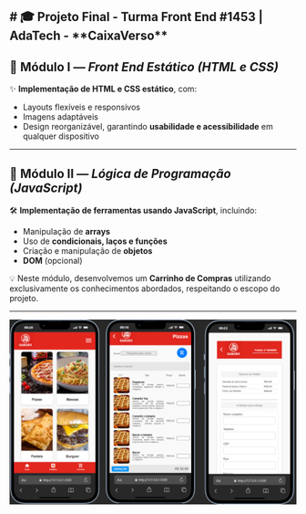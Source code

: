 <h2># 🎓 Projeto Final - Turma Front End #1453 | AdaTech - **CaixaVerso**</h2> 

## 📌 Módulo I — *Front End Estático (HTML e CSS)*
✨ **Implementação de HTML e CSS estático**, com:
- Layouts flexíveis e responsivos  
- Imagens adaptáveis  
- Design reorganizável, garantindo **usabilidade e acessibilidade** em qualquer dispositivo  

---

## 📌 Módulo II — *Lógica de Programação (JavaScript)*
🛠️ **Implementação de ferramentas usando JavaScript**, incluindo:
- Manipulação de **arrays**  
- Uso de **condicionais, laços e funções**  
- Criação e manipulação de **objetos**  
- **DOM** (opcional)  

💡 Neste módulo, desenvolvemos um **Carrinho de Compras** utilizando exclusivamente os conhecimentos abordados, respeitando o escopo do projeto.

---


<img src="/imagens/saborx-app.png" alt="Texto Alternativo">
